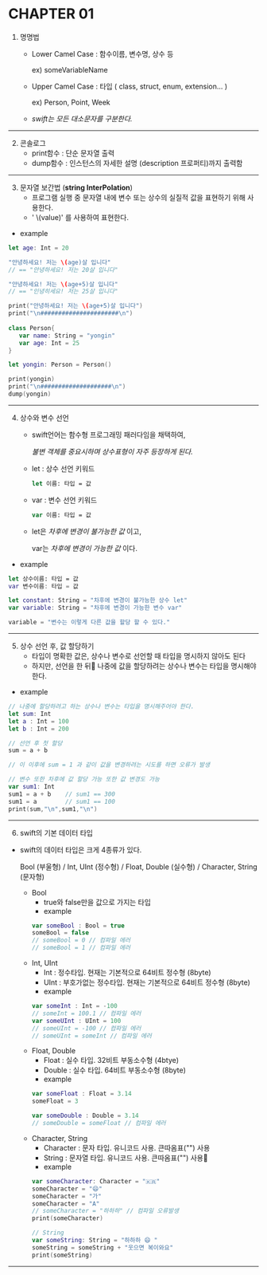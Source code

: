 CHAPTER 01
===
 1. 명명법
    * Lower Camel Case : 함수이름, 변수명, 상수 등

         ex) someVariableName
    * Upper Camel Case : 타입 ( class, struct, enum, extension... )

        ex) Person, Point, Week
    * _swift는 모든 대소문자를 구분한다._
---
 2. 콘솔로그
    * print함수 :  단순 문자열 출력
    * dump함수 : 인스턴스의 자세한 설명 (description 프로퍼티)까지 출력함
---
 3. 문자열 보간법 (**string InterPolation**)
    * 프로그램 실행 중 문자열 내에 변수 또는 상수의 실질적 값을 표현하기 위해 사용한다. 
    * '  \\(value)' 를 사용하여 표현한다.
 * example
 ```swift
 let age: Int = 20

 "안녕하세요! 저는 \(age)살 입니다"
 // == "안녕하세요! 저는 20살 입니다"

 "안녕하세요! 저는 \(age+5)살 입니다"
 // == "인녕히세요! 저는 25살 입니다"

 print("안녕하세요! 저는 \(age+5)살 입니다")
 print("\n######################\n")
  
 class Person{
    var name: String = "yongin"
    var age: Int = 25
 }

 let yongin: Person = Person()

 print(yongin)
 print("\n####################\n")
 dump(yongin)
 ```

---
 4. 상수와 변수 선언
    * swift언어는 함수형 프로그래밍 패러다임을 채택하여, 
    
        _불변 객체를 중요시하며 상수표형이 자주 등장하게 된다._
    * let : 상수 선언 키워드
    
        ```swift 
        let 이름: 타입 = 값
        ```
    * var : 변수 선언 키워드
        ```swift 
        var 이름: 타입 = 값
        ```
    
    * let은 _차후에 변경이 불가능한 값_ 이고,

      var는 _차후에 변경이 가능한 값_ 이다.
 * example
 ``` swift
 let 상수이름: 타입 = 값
 var 변수이름: 타입 = 값 
 
 let constant: String = "차후에 변경이 불가능한 상수 let"
 var variable: String = "차후에 변경이 가능한 변수 var"

 variable = "변수는 이렇게 다른 값을 할당 할 수 있다."
 ```
 ---
 5. 상수 선언 후, 값 할당하기
    * 타입이 명확한 값은, 상수나 변수로 선언할 때 타입을 명시하지 않아도 된다
    * 하지만, 선언을 한 뒤 나중에 값을 할당하려는 상수나 변수는 타입을 명시해야 한다.
 * example
 ```swift
 // 나중에 할당하려고 하는 상수나 변수는 타입을 명시해주어야 한다.
 let sum: Int
 let a : Int = 100
 let b : Int = 200

 // 선언 후 첫 할당
 sum = a + b

 // 이 이후에 sum = 1 과 같이 값을 변경하려는 시도를 하면 오류가 발생

 // 변수 또한 차후에 값 할당 가능 또한 값 변경도 가능
 var sum1: Int
 sum1 = a + b    // sum1 == 300
 sum1 = a        // sum1 == 100
 print(sum,"\n",sum1,"\n")
 ```
---
 6. swift의 기본 데이터 타입
* swift의 데이터 타입은 크게 4종류가 있다.

  Bool (부울형) / Int, UInt (정수형) / Float, Double (실수형) / Character, String (문자형)

    * Bool 
        - true와 false만을 값으로 가지는 타입
        - example
        ```swift
        var someBool : Bool = true
        someBool = false
        // someBool = 0 // 컴파일 에러
        // someBool = 1 // 컴파일 에러
        ```
    * Int, UInt
        - Int : 정수타입. 현재는 기본적으로 64비트 정수형 (8byte)
        - UInt : 부호가없는 정수타입. 현재는 기본적으로 64비트 정수형 (8byte)
        - example
        ```swift
        var someInt : Int = -100
        // someInt = 100.1 // 컴파일 에러
        var someUInt : UInt = 100
        // someUInt = -100 // 컴파일 에러
        // someUInt = someInt // 컴파일 에러
        ```
    * Float, Double
        - Float : 실수 타입. 32비트 부동소수형 (4btye)
        - Double : 실수 타입. 64비트 부동소수형 (8byte)
        - example
        ```swift
        var someFloat : Float = 3.14
        someFloat = 3

        var someDouble : Double = 3.14
        // someDouble = someFloat // 컴파일 에러
        ```    
    * Character, String 
        - Character : 문자 타입. 유니코드 사용. 큰따옴표("") 사용
        - String : 문자열 타입. 유니코드 사용. 큰따옴표("") 사용
        - example
        ```swift
        var someCharacter: Character = "🇰🇷"
        someCharacter = "😄"
        someCharacter = "가"
        someCharacter = "A"
        // someCharacter = "하하하" // 컴파일 오류발생
        print(someCharacter)

        // String
        var someString: String = "하하하 😄 "
        someString = someString + "웃으면 복이와요"
        print(someString)

        ```
---
